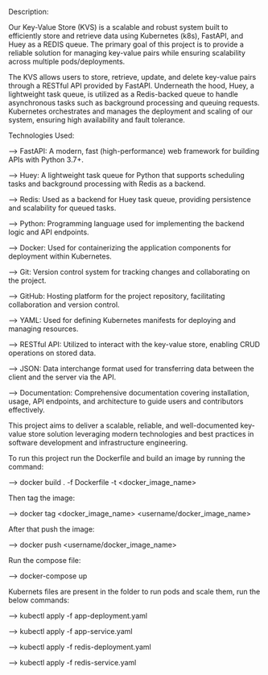 Description:

Our Key-Value Store (KVS) is a scalable and robust system built to efficiently store and retrieve data using Kubernetes (k8s), FastAPI, and Huey as a REDIS queue. The primary goal of this project is to provide a reliable solution for managing key-value pairs while ensuring scalability across multiple pods/deployments.

The KVS allows users to store, retrieve, update, and delete key-value pairs through a RESTful API provided by FastAPI. Underneath the hood, Huey, a lightweight task queue, is utilized as a Redis-backed queue to handle asynchronous tasks such as background processing and queuing requests. Kubernetes orchestrates and manages the deployment and scaling of our system, ensuring high availability and fault tolerance.

Technologies Used:

--> FastAPI: A modern, fast (high-performance) web framework for building APIs with Python 3.7+.

--> Huey: A lightweight task queue for Python that supports scheduling tasks and background processing with Redis as a backend.

--> Redis: Used as a backend for Huey task queue, providing persistence and scalability for queued tasks.

--> Python: Programming language used for implementing the backend logic and API endpoints.

--> Docker: Used for containerizing the application components for deployment within Kubernetes.

--> Git: Version control system for tracking changes and collaborating on the project.

--> GitHub: Hosting platform for the project repository, facilitating collaboration and version control.

--> YAML: Used for defining Kubernetes manifests for deploying and managing resources.

--> RESTful API: Utilized to interact with the key-value store, enabling CRUD operations on stored data.

--> JSON: Data interchange format used for transferring data between the client and the server via the API.

--> Documentation: Comprehensive documentation covering installation, usage, API endpoints, and architecture to guide users and contributors effectively.



This project aims to deliver a scalable, reliable, and well-documented key-value store solution leveraging modern technologies and best practices in software development and infrastructure engineering.



To run this project run the Dockerfile and build an image by running the command:

--> docker build . -f Dockerfile -t <docker_image_name>

Then tag the image:

--> docker tag <docker_image_name> <username/docker_image_name>

After that push the image:

--> docker push <username/docker_image_name>

Run the compose file:

--> docker-compose up


Kubernets files are present in the folder to run pods and scale them, run the below commands:

--> kubectl apply -f app-deployment.yaml

--> kubectl apply -f app-service.yaml

--> kubectl apply -f redis-deployment.yaml

--> kubectl apply -f redis-service.yaml
